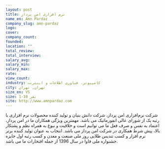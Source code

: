 ```yaml
---
layout: post
title: نرم افزاری امن پرداز
name_en: Amn Pardaz
company_slug: amn-pardaz
logo: 
cover: 
company_count:
founded:
location: ""
total_review: 
total_interview: 
salary_avg: 
salary_min: 
salary_max: 
rate: 
view_count: 
industry: کامپیوتر، فناوری اطلاعات و اینترنت
city: تهران, تهران
size_en: VS
size: 1-10 نفر
site: http://www.amnpardaz.com
---
```


شركت نرم‌افزاری امن پرداز، شرکت دانش بنیان و تولید کننده محصولات نرم افزاری با رتبه یک از شورای عالی انفورماتیک می باشد. مهمترین ویژگی همکاران ما در امن پرداز، اعتماد به نفس و صرف فعل ما می توانیم است و خلاقیت و نبوغ به همراه نظم و پشتکار بالا، پیش شرط همکاری در شرکت امن پرداز می باشد. انتخاب به عنوان تولید کننده برتر نرم افزار و کسب تندیس طلایی روز ملی صنعت و معدن و کسب رتبه اول جایزه جشنواره ملی فاوا در سال 1396 از جمله افتخارات ما می باشد.
